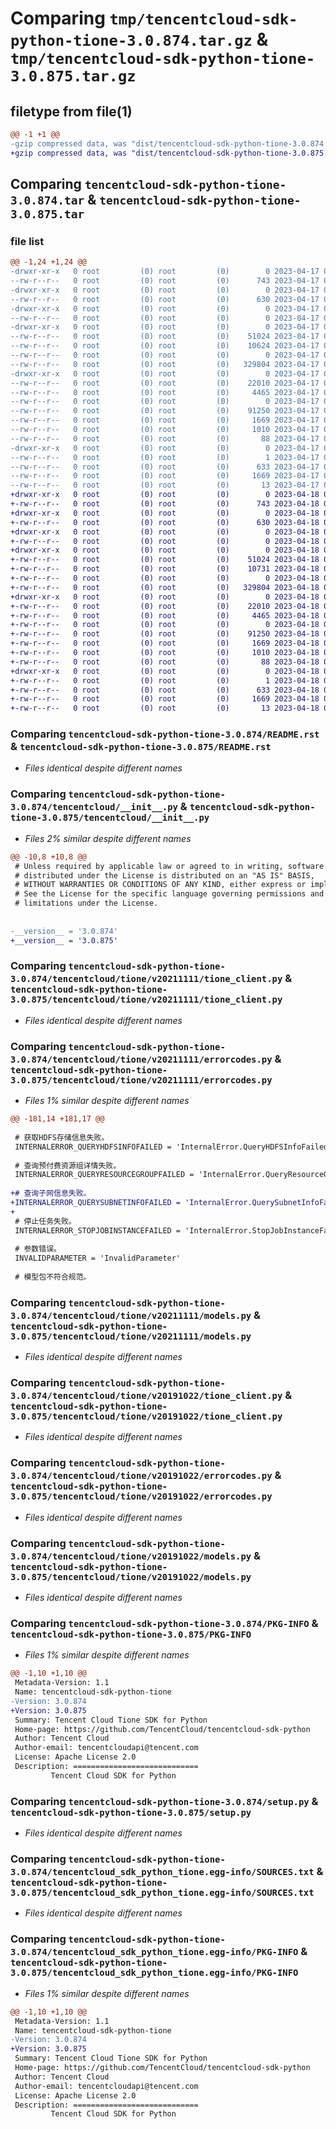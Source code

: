 # Comparing `tmp/tencentcloud-sdk-python-tione-3.0.874.tar.gz` & `tmp/tencentcloud-sdk-python-tione-3.0.875.tar.gz`

## filetype from file(1)

```diff
@@ -1 +1 @@
-gzip compressed data, was "dist/tencentcloud-sdk-python-tione-3.0.874.tar", last modified: Mon Apr 17 00:52:11 2023, max compression
+gzip compressed data, was "dist/tencentcloud-sdk-python-tione-3.0.875.tar", last modified: Tue Apr 18 00:59:51 2023, max compression
```

## Comparing `tencentcloud-sdk-python-tione-3.0.874.tar` & `tencentcloud-sdk-python-tione-3.0.875.tar`

### file list

```diff
@@ -1,24 +1,24 @@
-drwxr-xr-x   0 root         (0) root         (0)        0 2023-04-17 00:52:11.000000 tencentcloud-sdk-python-tione-3.0.874/
--rw-r--r--   0 root         (0) root         (0)      743 2023-04-17 00:52:11.000000 tencentcloud-sdk-python-tione-3.0.874/README.rst
-drwxr-xr-x   0 root         (0) root         (0)        0 2023-04-17 00:52:11.000000 tencentcloud-sdk-python-tione-3.0.874/tencentcloud/
--rw-r--r--   0 root         (0) root         (0)      630 2023-04-17 00:52:11.000000 tencentcloud-sdk-python-tione-3.0.874/tencentcloud/__init__.py
-drwxr-xr-x   0 root         (0) root         (0)        0 2023-04-17 00:52:11.000000 tencentcloud-sdk-python-tione-3.0.874/tencentcloud/tione/
--rw-r--r--   0 root         (0) root         (0)        0 2023-04-17 00:52:11.000000 tencentcloud-sdk-python-tione-3.0.874/tencentcloud/tione/__init__.py
-drwxr-xr-x   0 root         (0) root         (0)        0 2023-04-17 00:52:11.000000 tencentcloud-sdk-python-tione-3.0.874/tencentcloud/tione/v20211111/
--rw-r--r--   0 root         (0) root         (0)    51024 2023-04-17 00:52:11.000000 tencentcloud-sdk-python-tione-3.0.874/tencentcloud/tione/v20211111/tione_client.py
--rw-r--r--   0 root         (0) root         (0)    10624 2023-04-17 00:52:11.000000 tencentcloud-sdk-python-tione-3.0.874/tencentcloud/tione/v20211111/errorcodes.py
--rw-r--r--   0 root         (0) root         (0)        0 2023-04-17 00:52:11.000000 tencentcloud-sdk-python-tione-3.0.874/tencentcloud/tione/v20211111/__init__.py
--rw-r--r--   0 root         (0) root         (0)   329804 2023-04-17 00:52:11.000000 tencentcloud-sdk-python-tione-3.0.874/tencentcloud/tione/v20211111/models.py
-drwxr-xr-x   0 root         (0) root         (0)        0 2023-04-17 00:52:11.000000 tencentcloud-sdk-python-tione-3.0.874/tencentcloud/tione/v20191022/
--rw-r--r--   0 root         (0) root         (0)    22010 2023-04-17 00:52:11.000000 tencentcloud-sdk-python-tione-3.0.874/tencentcloud/tione/v20191022/tione_client.py
--rw-r--r--   0 root         (0) root         (0)     4465 2023-04-17 00:52:11.000000 tencentcloud-sdk-python-tione-3.0.874/tencentcloud/tione/v20191022/errorcodes.py
--rw-r--r--   0 root         (0) root         (0)        0 2023-04-17 00:52:11.000000 tencentcloud-sdk-python-tione-3.0.874/tencentcloud/tione/v20191022/__init__.py
--rw-r--r--   0 root         (0) root         (0)    91250 2023-04-17 00:52:11.000000 tencentcloud-sdk-python-tione-3.0.874/tencentcloud/tione/v20191022/models.py
--rw-r--r--   0 root         (0) root         (0)     1669 2023-04-17 00:52:11.000000 tencentcloud-sdk-python-tione-3.0.874/PKG-INFO
--rw-r--r--   0 root         (0) root         (0)     1010 2023-04-17 00:52:11.000000 tencentcloud-sdk-python-tione-3.0.874/setup.py
--rw-r--r--   0 root         (0) root         (0)       88 2023-04-17 00:52:11.000000 tencentcloud-sdk-python-tione-3.0.874/setup.cfg
-drwxr-xr-x   0 root         (0) root         (0)        0 2023-04-17 00:52:11.000000 tencentcloud-sdk-python-tione-3.0.874/tencentcloud_sdk_python_tione.egg-info/
--rw-r--r--   0 root         (0) root         (0)        1 2023-04-17 00:52:11.000000 tencentcloud-sdk-python-tione-3.0.874/tencentcloud_sdk_python_tione.egg-info/dependency_links.txt
--rw-r--r--   0 root         (0) root         (0)      633 2023-04-17 00:52:11.000000 tencentcloud-sdk-python-tione-3.0.874/tencentcloud_sdk_python_tione.egg-info/SOURCES.txt
--rw-r--r--   0 root         (0) root         (0)     1669 2023-04-17 00:52:11.000000 tencentcloud-sdk-python-tione-3.0.874/tencentcloud_sdk_python_tione.egg-info/PKG-INFO
--rw-r--r--   0 root         (0) root         (0)       13 2023-04-17 00:52:11.000000 tencentcloud-sdk-python-tione-3.0.874/tencentcloud_sdk_python_tione.egg-info/top_level.txt
+drwxr-xr-x   0 root         (0) root         (0)        0 2023-04-18 00:59:51.000000 tencentcloud-sdk-python-tione-3.0.875/
+-rw-r--r--   0 root         (0) root         (0)      743 2023-04-18 00:59:51.000000 tencentcloud-sdk-python-tione-3.0.875/README.rst
+drwxr-xr-x   0 root         (0) root         (0)        0 2023-04-18 00:59:51.000000 tencentcloud-sdk-python-tione-3.0.875/tencentcloud/
+-rw-r--r--   0 root         (0) root         (0)      630 2023-04-18 00:59:51.000000 tencentcloud-sdk-python-tione-3.0.875/tencentcloud/__init__.py
+drwxr-xr-x   0 root         (0) root         (0)        0 2023-04-18 00:59:51.000000 tencentcloud-sdk-python-tione-3.0.875/tencentcloud/tione/
+-rw-r--r--   0 root         (0) root         (0)        0 2023-04-18 00:59:51.000000 tencentcloud-sdk-python-tione-3.0.875/tencentcloud/tione/__init__.py
+drwxr-xr-x   0 root         (0) root         (0)        0 2023-04-18 00:59:51.000000 tencentcloud-sdk-python-tione-3.0.875/tencentcloud/tione/v20211111/
+-rw-r--r--   0 root         (0) root         (0)    51024 2023-04-18 00:59:51.000000 tencentcloud-sdk-python-tione-3.0.875/tencentcloud/tione/v20211111/tione_client.py
+-rw-r--r--   0 root         (0) root         (0)    10731 2023-04-18 00:59:51.000000 tencentcloud-sdk-python-tione-3.0.875/tencentcloud/tione/v20211111/errorcodes.py
+-rw-r--r--   0 root         (0) root         (0)        0 2023-04-18 00:59:51.000000 tencentcloud-sdk-python-tione-3.0.875/tencentcloud/tione/v20211111/__init__.py
+-rw-r--r--   0 root         (0) root         (0)   329804 2023-04-18 00:59:51.000000 tencentcloud-sdk-python-tione-3.0.875/tencentcloud/tione/v20211111/models.py
+drwxr-xr-x   0 root         (0) root         (0)        0 2023-04-18 00:59:51.000000 tencentcloud-sdk-python-tione-3.0.875/tencentcloud/tione/v20191022/
+-rw-r--r--   0 root         (0) root         (0)    22010 2023-04-18 00:59:51.000000 tencentcloud-sdk-python-tione-3.0.875/tencentcloud/tione/v20191022/tione_client.py
+-rw-r--r--   0 root         (0) root         (0)     4465 2023-04-18 00:59:51.000000 tencentcloud-sdk-python-tione-3.0.875/tencentcloud/tione/v20191022/errorcodes.py
+-rw-r--r--   0 root         (0) root         (0)        0 2023-04-18 00:59:51.000000 tencentcloud-sdk-python-tione-3.0.875/tencentcloud/tione/v20191022/__init__.py
+-rw-r--r--   0 root         (0) root         (0)    91250 2023-04-18 00:59:51.000000 tencentcloud-sdk-python-tione-3.0.875/tencentcloud/tione/v20191022/models.py
+-rw-r--r--   0 root         (0) root         (0)     1669 2023-04-18 00:59:51.000000 tencentcloud-sdk-python-tione-3.0.875/PKG-INFO
+-rw-r--r--   0 root         (0) root         (0)     1010 2023-04-18 00:59:51.000000 tencentcloud-sdk-python-tione-3.0.875/setup.py
+-rw-r--r--   0 root         (0) root         (0)       88 2023-04-18 00:59:51.000000 tencentcloud-sdk-python-tione-3.0.875/setup.cfg
+drwxr-xr-x   0 root         (0) root         (0)        0 2023-04-18 00:59:51.000000 tencentcloud-sdk-python-tione-3.0.875/tencentcloud_sdk_python_tione.egg-info/
+-rw-r--r--   0 root         (0) root         (0)        1 2023-04-18 00:59:51.000000 tencentcloud-sdk-python-tione-3.0.875/tencentcloud_sdk_python_tione.egg-info/dependency_links.txt
+-rw-r--r--   0 root         (0) root         (0)      633 2023-04-18 00:59:51.000000 tencentcloud-sdk-python-tione-3.0.875/tencentcloud_sdk_python_tione.egg-info/SOURCES.txt
+-rw-r--r--   0 root         (0) root         (0)     1669 2023-04-18 00:59:51.000000 tencentcloud-sdk-python-tione-3.0.875/tencentcloud_sdk_python_tione.egg-info/PKG-INFO
+-rw-r--r--   0 root         (0) root         (0)       13 2023-04-18 00:59:51.000000 tencentcloud-sdk-python-tione-3.0.875/tencentcloud_sdk_python_tione.egg-info/top_level.txt
```

### Comparing `tencentcloud-sdk-python-tione-3.0.874/README.rst` & `tencentcloud-sdk-python-tione-3.0.875/README.rst`

 * *Files identical despite different names*

### Comparing `tencentcloud-sdk-python-tione-3.0.874/tencentcloud/__init__.py` & `tencentcloud-sdk-python-tione-3.0.875/tencentcloud/__init__.py`

 * *Files 2% similar despite different names*

```diff
@@ -10,8 +10,8 @@
 # Unless required by applicable law or agreed to in writing, software
 # distributed under the License is distributed on an "AS IS" BASIS,
 # WITHOUT WARRANTIES OR CONDITIONS OF ANY KIND, either express or implied.
 # See the License for the specific language governing permissions and
 # limitations under the License.
 
 
-__version__ = '3.0.874'
+__version__ = '3.0.875'
```

### Comparing `tencentcloud-sdk-python-tione-3.0.874/tencentcloud/tione/v20211111/tione_client.py` & `tencentcloud-sdk-python-tione-3.0.875/tencentcloud/tione/v20211111/tione_client.py`

 * *Files identical despite different names*

### Comparing `tencentcloud-sdk-python-tione-3.0.874/tencentcloud/tione/v20211111/errorcodes.py` & `tencentcloud-sdk-python-tione-3.0.875/tencentcloud/tione/v20211111/errorcodes.py`

 * *Files 1% similar despite different names*

```diff
@@ -181,14 +181,17 @@
 
 # 获取HDFS存储信息失败。
 INTERNALERROR_QUERYHDFSINFOFAILED = 'InternalError.QueryHDFSInfoFailed'
 
 # 查询预付费资源组详情失败。
 INTERNALERROR_QUERYRESOURCEGROUPFAILED = 'InternalError.QueryResourceGroupFailed'
 
+# 查询子网信息失败。
+INTERNALERROR_QUERYSUBNETINFOFAILED = 'InternalError.QuerySubnetInfoFailed'
+
 # 停止任务失败。
 INTERNALERROR_STOPJOBINSTANCEFAILED = 'InternalError.StopJobInstanceFailed'
 
 # 参数错误。
 INVALIDPARAMETER = 'InvalidParameter'
 
 # 模型包不符合规范。
```

### Comparing `tencentcloud-sdk-python-tione-3.0.874/tencentcloud/tione/v20211111/models.py` & `tencentcloud-sdk-python-tione-3.0.875/tencentcloud/tione/v20211111/models.py`

 * *Files identical despite different names*

### Comparing `tencentcloud-sdk-python-tione-3.0.874/tencentcloud/tione/v20191022/tione_client.py` & `tencentcloud-sdk-python-tione-3.0.875/tencentcloud/tione/v20191022/tione_client.py`

 * *Files identical despite different names*

### Comparing `tencentcloud-sdk-python-tione-3.0.874/tencentcloud/tione/v20191022/errorcodes.py` & `tencentcloud-sdk-python-tione-3.0.875/tencentcloud/tione/v20191022/errorcodes.py`

 * *Files identical despite different names*

### Comparing `tencentcloud-sdk-python-tione-3.0.874/tencentcloud/tione/v20191022/models.py` & `tencentcloud-sdk-python-tione-3.0.875/tencentcloud/tione/v20191022/models.py`

 * *Files identical despite different names*

### Comparing `tencentcloud-sdk-python-tione-3.0.874/PKG-INFO` & `tencentcloud-sdk-python-tione-3.0.875/PKG-INFO`

 * *Files 1% similar despite different names*

```diff
@@ -1,10 +1,10 @@
 Metadata-Version: 1.1
 Name: tencentcloud-sdk-python-tione
-Version: 3.0.874
+Version: 3.0.875
 Summary: Tencent Cloud Tione SDK for Python
 Home-page: https://github.com/TencentCloud/tencentcloud-sdk-python
 Author: Tencent Cloud
 Author-email: tencentcloudapi@tencent.com
 License: Apache License 2.0
 Description: ============================
         Tencent Cloud SDK for Python
```

### Comparing `tencentcloud-sdk-python-tione-3.0.874/setup.py` & `tencentcloud-sdk-python-tione-3.0.875/setup.py`

 * *Files identical despite different names*

### Comparing `tencentcloud-sdk-python-tione-3.0.874/tencentcloud_sdk_python_tione.egg-info/SOURCES.txt` & `tencentcloud-sdk-python-tione-3.0.875/tencentcloud_sdk_python_tione.egg-info/SOURCES.txt`

 * *Files identical despite different names*

### Comparing `tencentcloud-sdk-python-tione-3.0.874/tencentcloud_sdk_python_tione.egg-info/PKG-INFO` & `tencentcloud-sdk-python-tione-3.0.875/tencentcloud_sdk_python_tione.egg-info/PKG-INFO`

 * *Files 1% similar despite different names*

```diff
@@ -1,10 +1,10 @@
 Metadata-Version: 1.1
 Name: tencentcloud-sdk-python-tione
-Version: 3.0.874
+Version: 3.0.875
 Summary: Tencent Cloud Tione SDK for Python
 Home-page: https://github.com/TencentCloud/tencentcloud-sdk-python
 Author: Tencent Cloud
 Author-email: tencentcloudapi@tencent.com
 License: Apache License 2.0
 Description: ============================
         Tencent Cloud SDK for Python
```

